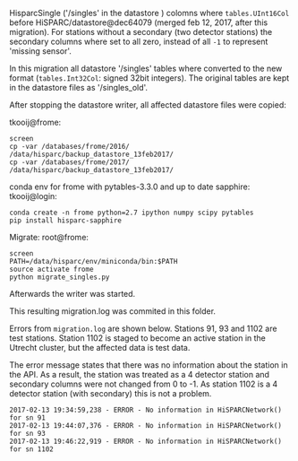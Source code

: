 HisparcSingle ('/singles' in the datastore ) colomns where `tables.UInt16Col`
before HiSPARC/datastore@dec64079 (merged feb 12, 2017, after this migration).
For stations without a secondary (two detector stations) the secondary columns where
set to all zero, instead of all `-1` to represent 'missing sensor'.

In this migration all datastore '/singles' tables where converted to the new
format (`tables.Int32Col`: signed 32bit integers). The original tables are kept
in the datastore files as '/singles_old'.

After stopping the datastore writer, all affected datastore files were copied:

tkooij@frome:
```
screen
cp -var /databases/frome/2016/ /data/hisparc/backup_datastore_13feb2017/
cp -var /databases/frome/2017/ /data/hisparc/backup_datastore_13feb2017/
```

conda env for frome with pytables-3.3.0 and up to date sapphire:
tkooij@login:

```
conda create -n frome python=2.7 ipython numpy scipy pytables
pip install hisparc-sapphire
```

Migrate:
root@frome:
```
screen
PATH=/data/hisparc/env/miniconda/bin:$PATH
source activate frome
python migrate_singles.py
```

Afterwards the writer was started.


This resulting migration.log was commited in this folder.

Errors from `migration.log` are shown below. Stations 91, 93 and 1102 are test
stations. Station 1102 is staged to become an active station in the Utrecht
cluster, but the affected data is test data.

The error message states that there was no information about the station in
the API. As a result, the station was treated as a 4 detector station and
secondary columns were not changed from 0 to -1. As station 1102 is a 4 detector
station (with secondary) this is not a problem.

```
2017-02-13 19:34:59,238 - ERROR - No information in HiSPARCNetwork() for sn 91
2017-02-13 19:44:07,376 - ERROR - No information in HiSPARCNetwork() for sn 93
2017-02-13 19:46:22,919 - ERROR - No information in HiSPARCNetwork() for sn 1102
```
